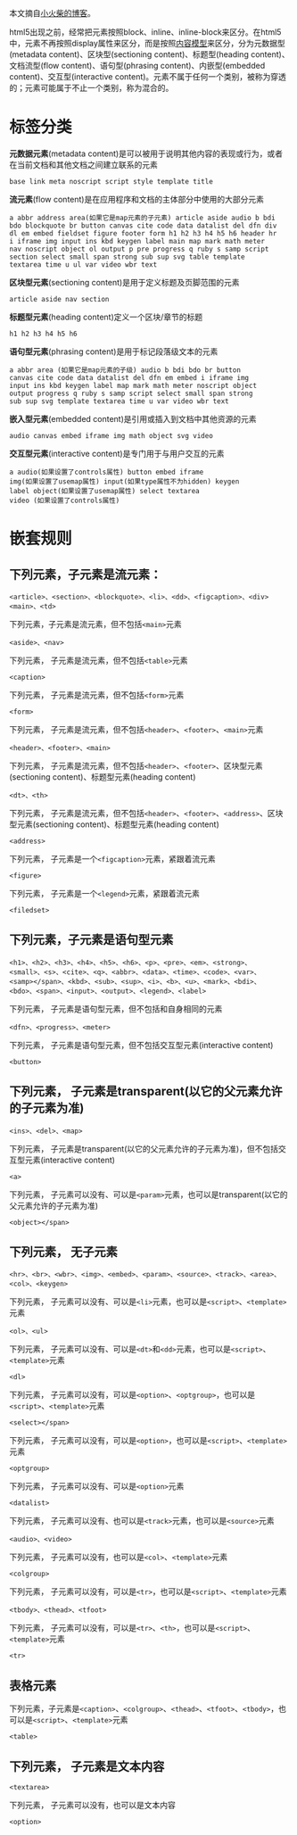 本文摘自[小火柴的博客](https://www.xiaohuochai.cc/posts/5a7ef0331453972fd0a53eed)。

 html5出现之前，经常把元素按照block、inline、inline-block来区分。在html5中，元素不再按照display属性来区分，而是按照[内容模型](http://www.cnblogs.com/xiaohuochai/p/5046584.html)来区分，分为元数据型(metadata  content)、区块型(sectioning content)、标题型(heading content)、文档流型(flow  content)、语句型(phrasing content)、内嵌型(embedded content)、交互型(interactive  content)。元素不属于任何一个类别，被称为穿透的；元素可能属于不止一个类别，称为混合的。 

# 标签分类 

 

**元数据元素**(metadata content)是可以被用于说明其他内容的表现或行为，或者在当前文档和其他文档之间建立联系的元素

```
base link meta noscript script style template title
```

**流元素**(flow content)是在应用程序和文档的主体部分中使用的大部分元素

```
a abbr address area(如果它是map元素的子元素) article aside audio b bdi 
bdo blockquote br button canvas cite code data datalist del dfn div 
dl em embed fieldset figure footer form h1 h2 h3 h4 h5 h6 header hr 
i iframe img input ins kbd keygen label main map mark math meter 
nav noscript object ol output p pre progress q ruby s samp script 
section select small span strong sub sup svg table template 
textarea time u ul var video wbr text
```

**区块型元素**(sectioning content)是用于定义标题及页脚范围的元素

```
article aside nav section
```

**标题型元素**(heading content)定义一个区块/章节的标题

```
h1 h2 h3 h4 h5 h6
```

**语句型元素**(phrasing content)是用于标记段落级文本的元素

```
a abbr area (如果它是map元素的子级) audio b bdi bdo br button 
canvas cite code data datalist del dfn em embed i iframe img 
input ins kbd keygen label map mark math meter noscript object 
output progress q ruby s samp script select small span strong 
sub sup svg template textarea time u var video wbr text
```

**嵌入型元素**(embedded content)是引用或插入到文档中其他资源的元素

```
audio canvas embed iframe img math object svg video
```

**交互型元素**(interactive content)是专门用于与用户交互的元素

```
a audio(如果设置了controls属性) button embed iframe 
img(如果设置了usemap属性) input(如果type属性不为hidden) keygen 
label object(如果设置了usemap属性) select textarea 
video (如果设置了controls属性)
```

 

# 嵌套规则

## 下列元素，子元素是流元素：

 

```
<article>、<section>、<blockquote>、<li>、<dd>、<figcaption>、<div>
<main>、<td>
```

 

下列元素，子元素是流元素，但不包括`<main>`元素

```
<aside>、<nav>
```

 下列元素，  子元素是流元素，但不包括`<table>`元素

```
<caption>
```

 下列元素，  子元素是流元素，但不包括`<form>`元素

```
<form>
```

 下列元素，  子元素是流元素，但不包括`<header>`、`<footer>`、`<main>`元素

```
<header>、<footer>、<main>
```

 下列元素，  子元素是流元素，但不包括`<header>`、`<footer>`、区块型元素(sectioning content)、标题型元素(heading content)

```
<dt>、<th>
```

 下列元素，  子元素是流元素，但不包括`<header>`、`<footer>`、`<address>`、区块型元素(sectioning content)、标题型元素(heading content)

```
<address>
```

 下列元素，  子元素是一个`<figcaption>`元素，紧跟着流元素

```
<figure>
```

 下列元素，  子元素是一个`<legend>`元素，紧跟着流元素

```
<filedset>
```



## 下列元素，子元素是语句型元素

```
<h1>、<h2>、<h3>、<h4>、<h5>、<h6>、<p>、<pre>、<em>、<strong>、
<small>、<s>、<cite>、<q>、<abbr>、<data>、<time>、<code>、<var>、
<samp></span>、<kbd>、<sub>、<sup>、<i>、<b>、<u>、<mark>、<bdi>、
<bdo>、<span>、<input>、<output>、<legend>、<label>
```

 下列元素，  子元素是语句型元素，但不包括和自身相同的元素

```
<dfn>、<progress>、<meter>
```

 下列元素，  子元素是语句型元素，但不包括交互型元素(interactive content)

```
<button>
```



 

##  下列元素，  子元素是transparent(以它的父元素允许的子元素为准)

```
<ins>、<del>、<map>
```

 下列元素，  子元素是transparent(以它的父元素允许的子元素为准)，但不包括交互型元素(interactive content)

```
<a>
```

 下列元素，  子元素可以没有、可以是`<param>`元素，也可以是transparent(以它的父元素允许的子元素为准)

```
<object></span>
```



 

##  下列元素，    无子元素

```
<hr>、<br>、<wbr>、<img>、<embed>、<param>、<source>、<track>、<area>、
<col>、<keygen>
```

 下列元素，    子元素可以没有、可以是`<li>`元素，也可以是`<script>`、`<template>`元素

```
<ol>、<ul>
```

 下列元素，    子元素可以没有、可以是`<dt>`和`<dd>`元素，也可以是`<script>`、`<template>`元素

```
<dl>
```

 下列元素，    子元素可以没有，可以是`<option>`、`<optgroup>`，也可以是`<script>`、`<template>`元素

```
<select></span>
```

 下列元素，    子元素可以没有，可以是`<option>`，也可以是`<script>`、`<template>`元素

```
<optgroup>
```

 下列元素，    子元素可以没有、可以是`<option>`元素

```
<datalist>
```

 下列元素，    子元素可以没有、也可以是`<track>`元素，也可以是`<source>`元素

```
<audio>、<video>
```

 下列元素，    子元素可以没有，也可以是`<col>`、`<template>`元素

```
<colgroup>
```

 下列元素，    子元素可以没有，可以是`<tr>`，也可以是`<script>`、`<template>`元素

```
<tbody>、<thead>、<tfoot>
```

 下列元素，    子元素可以没有，可以是`<tr>`、`<th>`，也可以是`<script>`、`<template>`元素

```
<tr>
```



## 表格元素 

下列元素，子元素是`<caption>`、`<colgroup>`、`<thead>`、`<tfoot>`、`<tbody>`，也可以是`<script>`、`<template>`元素

```
<table>
```



 

##  下列元素，  子元素是文本内容

```
<textarea>
```

 下列元素，  子元素可以没有，也可以是文本内容

```
<option>
```

